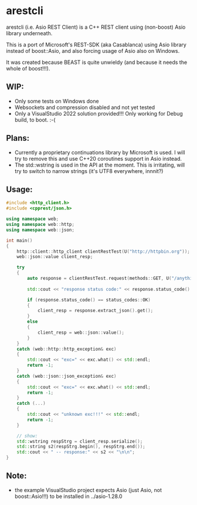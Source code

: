 # arestcli

arestcli (i.e. Asio REST Client) is a C++ REST client using (non-boost) Asio library underneath.

This is a port of Microsoft's REST-SDK (aka Casablanca) using Asio library instead of boost::Asio, and also forcing usage of Asio also on Windows.

It was created because BEAST is quite unwieldy (and because it needs the whole of boost!!!).

## WIP: 
 - Only some tests on Windows done 
 - Websockets and compression disabled and not yet tested 
 - Only a VisualStudio 2022 solution provided!!! Only working for Debug build, to boot. :-(

## Plans: 
 - Currently a proprietary continuations library by Microsoft is used. I will try to remove this and use C++20 coroutines support in Asio instead.
 - The std::wstring is used in the API at the moment. This is irritating, will try to switch to narrow strings (it's UTF8 everywhere, innnit?)

## Usage:

```cpp
#include <http_client.h>
#include <cpprest/json.h>

using namespace web;
using namespace web::http;
using namespace web::json;

int main()
{
    http::client::http_client clientRestTest(U("http://httpbin.org"));
    web::json::value client_resp;

    try
    {
        auto response = clientRestTest.request(methods::GET, U("/anything")).get();
        
        std::cout << "response status code:" << response.status_code() << std::endl;

        if (response.status_code() == status_codes::OK)
        {
            client_resp = response.extract_json().get();
        }
        else
        {
            client_resp = web::json::value();
        }
    }
    catch (web::http::http_exception& exc)
    {
        std::cout << "exc=" << exc.what() << std::endl;
        return -1;
    }
    catch (web::json::json_exception& exc)
    {
        std::cout << "exc=" << exc.what() << std::endl;
        return -1;
    }
    catch (...)
    {
        std::cout << "unknown exc!!!" << std::endl;
        return -1;
    }

    // show:
    std::wstring respStrg = client_resp.serialize();
    std::string s2(respStrg.begin(), respStrg.end());
    std::cout << " -- response:" << s2 << "\n\n";
}
```

## Note:
 - the example VisualStudio project expects Asio (just Asio, not boost::Asio!!!) to be installed in ../asio-1.28.0
